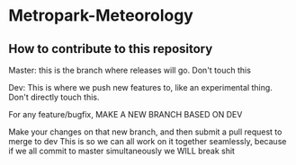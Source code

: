 # Metropark-Meteorology

## How to contribute to this repository

Master: this is the branch where releases will go. Don't touch this

Dev: This is where we push new features to, like an experimental thing. Don't directly touch this.

For any feature/bugfix, MAKE A NEW BRANCH BASED ON DEV

Make your changes on that new branch, and then submit a pull request to merge to dev
This is so we can all work on it together seamlessly, because if we all commit to master simultaneously we WILL break shit
